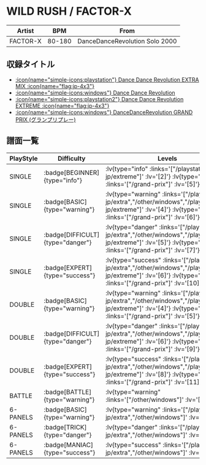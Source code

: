 # WILD RUSH / FACTOR-X

|Artist|BPM|From|
|------|---|----|
|FACTOR-X|80-180|DanceDanceRevolution Solo 2000|

## 収録タイトル

- [ :icon{name="simple-icons:playstation"} Dance Dance Revolution EXTRA MIX :icon{name="flag:jp-4x3"} ](/playstation-jp/extra)
- [ :icon{name="simple-icons:windows"} Dance Dance Revolution](/other/windows)
- [ :icon{name="simple-icons:playstation2"} Dance Dance Revolution EXTREME :icon{name="flag:jp-4x3"} ](/playstation2-jp/extreme)
- [ :icon{name="simple-icons:windows"} DanceDanceRevolution GRAND PRIX (グランプリプレー)](/grand-prix)

## 譜面一覧

|PlayStyle|Difficulty|Levels|Notes|Movie|
|---------|----------|------|-----|-----|
|SINGLE| :badge[BEGINNER]{type="info"} | :lv{type="info" :links='["/playstation2-jp/extreme"]' :lv='[2]'}  :lv{type="info" :links='["/grand-prix"]' :lv='[5]'} |112/0||
|SINGLE| :badge[BASIC]{type="warning"} | :lv{type="warning" :links='["/playstation-jp/extra","/other/windows","/playstation2-jp/extreme"]' :lv='[4]'}  :lv{type="warning" :links='["/grand-prix"]' :lv='[6]'} |153/0||
|SINGLE| :badge[DIFFICULT]{type="danger"} | :lv{type="danger" :links='["/playstation-jp/extra","/other/windows","/playstation2-jp/extreme"]' :lv='[5]'}  :lv{type="danger" :links='["/grand-prix"]' :lv='[7]'} |192/0||
|SINGLE| :badge[EXPERT]{type="success"} | :lv{type="success" :links='["/playstation-jp/extra","/other/windows","/playstation2-jp/extreme"]' :lv='[6]'}  :lv{type="success" :links='["/grand-prix"]' :lv='[10]'} |247/0||
|DOUBLE| :badge[BASIC]{type="warning"} | :lv{type="warning" :links='["/playstation-jp/extra","/other/windows","/playstation2-jp/extreme"]' :lv='[4]'}  :lv{type="warning" :links='["/grand-prix"]' :lv='[5]'} |184/0||
|DOUBLE| :badge[DIFFICULT]{type="danger"} | :lv{type="danger" :links='["/playstation-jp/extra","/other/windows","/playstation2-jp/extreme"]' :lv='[6]'}  :lv{type="danger" :links='["/grand-prix"]' :lv='[9]'} |240/0||
|DOUBLE| :badge[EXPERT]{type="success"} | :lv{type="success" :links='["/playstation-jp/extra","/other/windows","/playstation2-jp/extreme"]' :lv='[8]'}  :lv{type="success" :links='["/grand-prix"]' :lv='[11]'} |242/0||
|BATTLE| :badge[BATTLE]{type="warning"} | :lv{type="warning" :links='["/other/windows"]' :lv='[7]'} |||
|6-PANELS| :badge[BASIC]{type="warning"} | :lv{type="warning" :links='["/playstation-jp/extra","/other/windows"]' :lv='[4]'} |153/0||
|6-PANELS| :badge[TRICK]{type="danger"} | :lv{type="danger" :links='["/playstation-jp/extra","/other/windows"]' :lv='[5]'} |192/0||
|6-PANELS| :badge[MANIAC]{type="success"} | :lv{type="success" :links='["/playstation-jp/extra","/other/windows"]' :lv='[7]'} |247/0||
